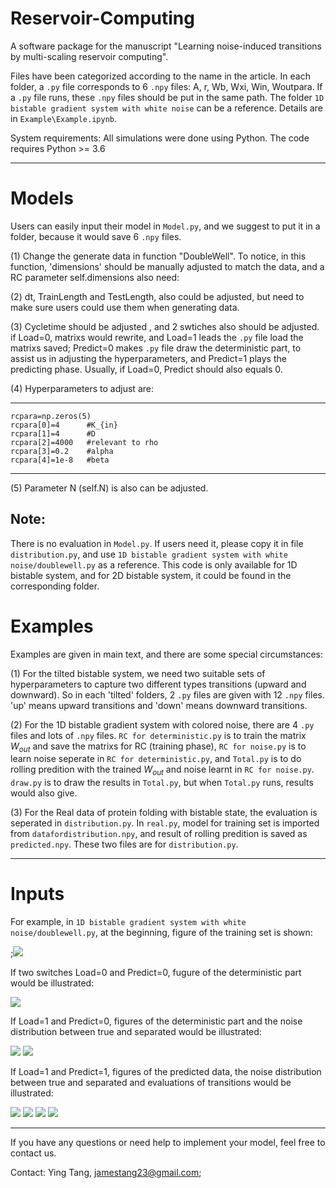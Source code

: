 # Reservoir-Computing
A software package for the manuscript "Learning noise-induced transitions by multi-scaling reservoir computing".

Files have been categorized according to the name in the article. In each folder, a `.py` file corresponds to 6 `.npy` files: A, r, Wb, Wxi, Win, Woutpara. 
If a `.py` file runs, these `.npy` files should be put in the same path. The folder `1D bistable gradient system with white noise` can be a reference. 
Details are in `Example\Example.ipynb`.

System requirements: 
All simulations were done using Python.
The code requires Python >= 3.6 

--------------------------------------------------------------------------------------------------------------------------------------------

# Models
Users can easily input their model in `Model.py`, and we suggest to put it in a folder, because it would save 6 `.npy` files.

(1) Change the generate data in function "DoubleWell". To notice, in this function, 'dimensions' should be manually adjusted to match the data, and a RC parameter 
self.dimensions also need:

(2) dt, TrainLength and TestLength,  also could be adjusted, but need to make sure users could use them when generating data.

(3) Cycletime should be adjusted , and 2 swtiches also should be adjusted.
if Load=0, matrixs would rewrite, and Load=1 leads the `.py` file load the matrixs saved; Predict=0 makes `.py` file draw the deterministic part, to assist us in adjusting the hyperparameters, and Predict=1 plays the predicting phase. Usually, if Load=0, Predict should also equals 0.

(4) Hyperparameters to adjust are:

--------------------------------------------------------------------------------------------------------------------------------------------
```
rcpara=np.zeros(5)  
rcpara[0]=4      #K_{in}
rcpara[1]=4      #D
rcpara[2]=4000   #relevant to rho
rcpara[3]=0.2    #alpha
rcpara[4]=1e-8   #beta
```
--------------------------------------------------------------------------------------------------------------------------------------------
(5) Parameter N (self.N) is also can be adjusted.

## Note:
There is no evaluation in `Model.py`. If users need it, please copy it in file `distribution.py`, and use `1D bistable gradient system with white noise/doublewell.py` as a reference.
This code is only available for 1D bistable system, and for 2D bistable system, it could be found in the corresponding folder.

# Examples
Examples are given in main text, and there are some special circumstances:

(1) For the tilted bistable system, we need two suitable sets of hyperparameters to capture two different types transitions (upward and downward). 
So in each 'tilted' folders, 2 `.py` files are given with 12 `.npy` files. 'up' means upward transitions and 'down' means downward transitions.

(2) For the 1D bistable gradient system with colored noise, there are 4 `.py` files and lots of `.npy` files. `RC for deterministic.py` is to train the matrix $W_{out}$ and save the matrixs for RC (training phase), `RC for noise.py` is to learn noise seperate in `RC for deterministic.py`, and `Total.py` is to do rolling predition with the trained $W_{out}$ and noise learnt in `RC for noise.py`. `draw.py` is to draw the results in `Total.py`, but when `Total.py` runs, results would also give.

(3) For the Real data of protein folding with bistable state, the evaluation is seperated in `distribution.py`. 
In `real.py`, model for training set is imported from `datafordistribution.npy`, and result of rolling predition is saved as `predicted.npy`. These two files are for `distribution.py`.

--------------------------------------------------------------------------------------------------------------------------------------------

# Inputs
For example, in `1D bistable gradient system with white noise/doublewell.py`, at the beginning, figure of the training set is shown:

;<img src="True.svg" style="weight: 300px;"/>



If two switches Load=0 and Predict=0, fugure of the deterministic part would be illustrated:

<img src="det.svg" style="weight: 300px;"/>

If Load=1 and Predict=0, figures of the deterministic part and the noise distribution between true and separated would be illustrated:

<img src="det.svg" style="weight: 300px;"/>

<img src="dnoise.svg" style="weight: 300px;"/>

If Load=1 and Predict=1, figures of the predicted data, the noise distribution between true and separated and evaluations of transitions would be illustrated:

<img src="predict.svg" style="weight: 300px;"/>

<img src="dnoise.svg" style="weight: 300px;"/>

<img src="Time.svg" style="weight: 300px;"/>

<img src="Times.svg" style="weight: 300px;"/>

--------------------------------------------------------------------------------------------------------------------------------------------

If you have any questions or need help to implement your model, feel free to contact us.

Contact: Ying Tang, jamestang23@gmail.com;


